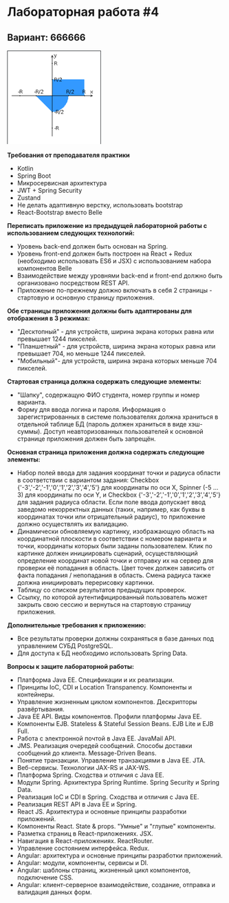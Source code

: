 # Лабораторная работа #4
## Вариант: 666666
![Task graph](/static/task_graph.PNG)

**Требования от преподавателя практики**
- Kotlin
- Spring Boot
- Микросервисная архитектура
- JWT + Spring Security
- Zustand
- Не делать адаптивную верстку, использовать bootstrap
- React-Bootstrap вместо Belle


**Переписать приложение из предыдущей лабораторной работы с использованием следующих технологий:**

- Уровень back-end должен быть основан на Spring.
- Уровень front-end должен быть построен на React + Redux (необходимо использовать ES6 и JSX) с использованием набора компонентов Belle
- Взаимодействие между уровнями back-end и front-end должно быть организовано посредством REST API.
- Приложение по-прежнему должно включать в себя 2 страницы - стартовую и основную страницу приложения.

**Обе страницы приложения должны быть адаптированы для отображения в 3 режимах:**

- "Десктопный" - для устройств, ширина экрана которых равна или превышает 1244 пикселей.
- "Планшетный" - для устройств, ширина экрана которых равна или превышает 704, но меньше 1244 пикселей.
- "Мобильный"- для устройств, ширина экрана которых меньше 704 пикселей.

**Стартовая страница должна содержать следующие элементы:**

- "Шапку", содержащую ФИО студента, номер группы и номер варианта.
- Форму для ввода логина и пароля. Информация о зарегистрированных в системе пользователях должна храниться в отдельной таблице БД (пароль должен храниться в виде хэш-суммы). Доступ неавторизованных пользователей к основной странице приложения должен быть запрещён.

**Основная страница приложения должна содержать следующие элементы:**

- Набор полей ввода для задания координат точки и радиуса области в соответствии с вариантом задания: Checkbox {'-3','-2','-1','0','1','2','3','4','5'} для координаты по оси X, Spinner (-5 ... 3) для координаты по оси Y, и Checkbox {'-3','-2','-1','0','1','2','3','4','5'} для задания радиуса области. Если поле ввода допускает ввод заведомо некорректных данных (таких, например, как буквы в координатах точки или отрицательный радиус), то приложение должно осуществлять их валидацию.
- Динамически обновляемую картинку, изображающую область на координатной плоскости в соответствии с номером варианта и точки, координаты которых были заданы пользователем. Клик по картинке должен инициировать сценарий, осуществляющий определение координат новой точки и отправку их на сервер для проверки её попадания в область. Цвет точек должен зависить от факта попадания / непопадания в область. Смена радиуса также должна инициировать перерисовку картинки.
- Таблицу со списком результатов предыдущих проверок.
- Ссылку, по которой аутентифицированный пользователь может закрыть свою сессию и вернуться на стартовую страницу приложения.

**Дополнительные требования к приложению:**

- Все результаты проверки должны сохраняться в базе данных под управлением СУБД PostgreSQL.
- Для доступа к БД необходимо использовать Spring Data.

**Вопросы к защите лабораторной работы:**
- Платформа Java EE. Спецификации и их реализации.
- Принципы IoC, CDI и Location Transpanency. Компоненты и контейнеры.
- Управление жизненным циклом компонентов. Дескрипторы развёртывания.
- Java EE API. Виды компонентов. Профили платформы Java EE.
- Компоненты EJB. Stateless & Stateful Session Beans. EJB Lite и EJB Full.
- Работа с электронной почтой в Java EE. JavaMail API.
- JMS. Реализация очередей сообщений. Способы доставки сообщений до клиента. Message-Driven Beans.
- Понятие транзакции. Управление транзакциями в Java EE. JTA.
- Веб-сервисы. Технологии JAX-RS и JAX-WS.
- Платформа Spring. Сходства и отличия с Java EE.
- Модули Spring. Архитектура Spring Runtime. Spring Security и Spring Data.
- Реализация IoC и CDI в Spring. Сходства и отличия с Java EE.
- Реализация REST API в Java EE и Spring.
- React JS. Архитектура и основные принципы разработки приложений.
- Компоненты React. State & props. "Умные" и "глупые" компоненты.
- Разметка страниц в React-приложениях. JSX.
- Навигация в React-приложениях. ReactRouter.
- Управление состоянием интерфейса. Redux.
- Angular: архитектура и основные принципы разработки приложений.
- Angular: модули, компоненты, сервисы и DI.
- Angular: шаблоны страниц, жизненный цикл компонентов, подключение CSS.
- Angular: клиент-серверное взаимодействие, создание, отправка и валидация данных форм.